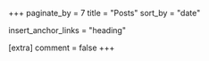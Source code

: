 +++
paginate_by = 7
title = "Posts"
sort_by = "date"

insert_anchor_links = "heading"

[extra]
comment = false
+++
